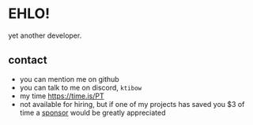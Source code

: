 # EHLO!
yet another developer.

## contact
- you can mention me on github
- you can talk to me on discord, `ktibow`
- my time https://time.is/PT
- not available for hiring, but if one of my projects has saved you $3 of time a [sponsor](https://github.com/sponsors/KTibow) would be greatly appreciated
